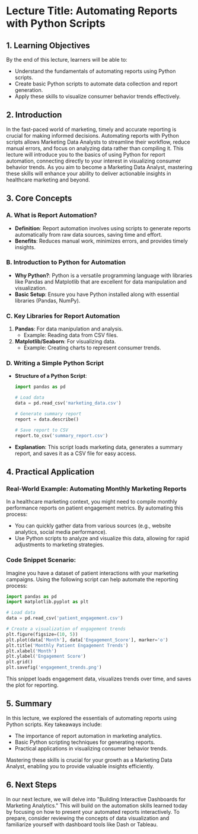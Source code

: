 # Lecture Title: Automating Reports with Python Scripts

## 1. Learning Objectives
By the end of this lecture, learners will be able to:
- Understand the fundamentals of automating reports using Python scripts.
- Create basic Python scripts to automate data collection and report generation.
- Apply these skills to visualize consumer behavior trends effectively.

## 2. Introduction
In the fast-paced world of marketing, timely and accurate reporting is crucial for making informed decisions. Automating reports with Python scripts allows Marketing Data Analysts to streamline their workflow, reduce manual errors, and focus on analyzing data rather than compiling it. This lecture will introduce you to the basics of using Python for report automation, connecting directly to your interest in visualizing consumer behavior trends. As you aim to become a Marketing Data Analyst, mastering these skills will enhance your ability to deliver actionable insights in healthcare marketing and beyond.

## 3. Core Concepts
### A. What is Report Automation?
- **Definition**: Report automation involves using scripts to generate reports automatically from raw data sources, saving time and effort.
- **Benefits**: Reduces manual work, minimizes errors, and provides timely insights.

### B. Introduction to Python for Automation
- **Why Python?**: Python is a versatile programming language with libraries like Pandas and Matplotlib that are excellent for data manipulation and visualization.
- **Basic Setup**: Ensure you have Python installed along with essential libraries (Pandas, NumPy).

### C. Key Libraries for Report Automation
1. **Pandas**: For data manipulation and analysis.
   - Example: Reading data from CSV files.
2. **Matplotlib/Seaborn**: For visualizing data.
   - Example: Creating charts to represent consumer trends.

### D. Writing a Simple Python Script
- **Structure of a Python Script**:
  ```python
  import pandas as pd
  
  # Load data
  data = pd.read_csv('marketing_data.csv')
  
  # Generate summary report
  report = data.describe()
  
  # Save report to CSV
  report.to_csv('summary_report.csv')
  ```
- **Explanation**: This script loads marketing data, generates a summary report, and saves it as a CSV file for easy access.

## 4. Practical Application
### Real-World Example: Automating Monthly Marketing Reports
In a healthcare marketing context, you might need to compile monthly performance reports on patient engagement metrics. By automating this process:
- You can quickly gather data from various sources (e.g., website analytics, social media performance).
- Use Python scripts to analyze and visualize this data, allowing for rapid adjustments to marketing strategies.

### Code Snippet Scenario:
Imagine you have a dataset of patient interactions with your marketing campaigns. Using the following script can help automate the reporting process:
```python
import pandas as pd
import matplotlib.pyplot as plt

# Load data
data = pd.read_csv('patient_engagement.csv')

# Create a visualization of engagement trends
plt.figure(figsize=(10, 5))
plt.plot(data['Month'], data['Engagement_Score'], marker='o')
plt.title('Monthly Patient Engagement Trends')
plt.xlabel('Month')
plt.ylabel('Engagement Score')
plt.grid()
plt.savefig('engagement_trends.png')
```
This snippet loads engagement data, visualizes trends over time, and saves the plot for reporting.

## 5. Summary
In this lecture, we explored the essentials of automating reports using Python scripts. Key takeaways include:
- The importance of report automation in marketing analytics.
- Basic Python scripting techniques for generating reports.
- Practical applications in visualizing consumer behavior trends.

Mastering these skills is crucial for your growth as a Marketing Data Analyst, enabling you to provide valuable insights efficiently.

## 6. Next Steps
In our next lecture, we will delve into "Building Interactive Dashboards for Marketing Analytics." This will build on the automation skills learned today by focusing on how to present your automated reports interactively. To prepare, consider reviewing the concepts of data visualization and familiarize yourself with dashboard tools like Dash or Tableau.